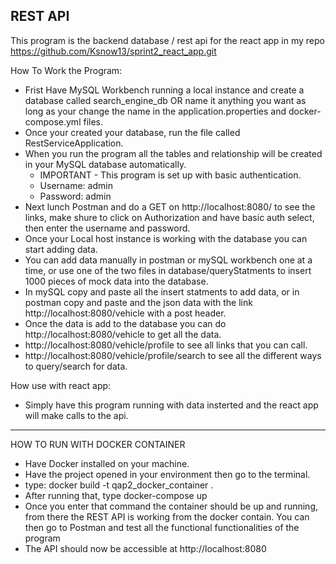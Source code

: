 REST API 
-----------------------------------------------------------------------------------------------------------------------
This program is the backend database / rest api for the react app in my repo https://github.com/Ksnow13/sprint2_react_app.git

How To Work the Program:

- Frist Have MySQL Workbench running a local instance and create a database called search_engine_db OR name it anything you want as long as your change the name in the application.properties and docker-compose.yml files.
- Once your created your database, run the file called RestServiceApplication.
- When you run the program all the tables and relationship will be created in your MySQL database automatically.
  * IMPORTANT - This program is set up with basic authentication.
  * Username: admin
  * Password: admin
- Next lunch Postman and do a GET on http://localhost:8080/ to see the links, make shure to click on Authorization and have basic auth select, then enter the username and password.
- Once your Local host instance is working with the database you can start adding data.
- You can add data manually in postman or mySQL workbench one at a time, or use one of the two files in database/queryStatments to insert 1000 pieces of mock data into the database.
- In mySQL copy and paste all the insert statments to add data, or in postman copy and paste and the json data with the link  http://localhost:8080/vehicle with a post header.
- Once the data is add to the database you can do http://localhost:8080/vehicle to get all the data.
- http://localhost:8080/vehicle/profile to see all links that you can call.
- http://localhost:8080/vehicle/profile/search to see all the different ways to query/search for data.

How use with react app:
- Simply have this program running with data insterted and the react app will make calls to the api.

-----------------------------------------------------------------------------------------------------------------------
HOW TO RUN WITH DOCKER CONTAINER

- Have Docker installed on your machine.
- Have the project opened in your environment then go to the terminal.
- type: docker build -t qap2_docker_container .
- After running that, type docker-compose up
- Once you enter that command the container should be up and running, from there the REST API is working from the docker contain. You can then go to Postman and test all the functional functionalities of the program
- The API should now be accessible at http://localhost:8080
